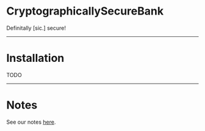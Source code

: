 # CryptographicallySecureBank
Definitally [sic.] secure!

---

# Installation
TODO

---

# Notes
See our notes [here](notes.md).